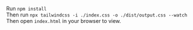 Run `npm install`  
Then run `npx tailwindcss -i ./index.css -o ./dist/output.css --watch`
Then open `index.html` in your browser to view.

